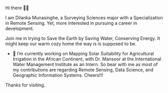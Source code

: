 Hi there 👋😄

I am Dilanka Munasinghe, a Surveying Sciences major with a Specialization in Remote Sensing. Yet, more interested in pursuing a career in development.

Join me in trying to Save the Earth by Saving Water, Conserving Energy. It might keep our warm cozy home the way is is supposed to be.

- 🔭 I’m currently working on Mapping Solar Suitability for Agricultural Irrigation in the African Continent, with Dr. Mansoor at the International Water Management Institute as an Intern. So bear with me as most of my contributions are regarding Remote Sensing, Data Science, and Geographic Information Systems. Cheers!!!

Thanks for visiting.

<!--
**DilankaMunasinghe/DilankaMunasinghe** is a ✨ _special_ ✨ repository because its `README.md` (this file) appears on your GitHub profile.

Here are some ideas to get you started:

- 🔭 I’m currently working on ...
- 🌱 I’m currently learning ...
- 👯 I’m looking to collaborate on ...
- 🤔 I’m looking for help with ...
- 💬 Ask me about ...
- 📫 How to reach me: ...
- 😄 Pronouns: ...
- ⚡ Fun fact: ...
-->
